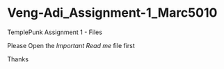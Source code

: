 # Veng-Adi_Assignment-1_Marc5010
TemplePunk Assignment 1 - Files

Please Open the *Important Read me* file first

Thanks
